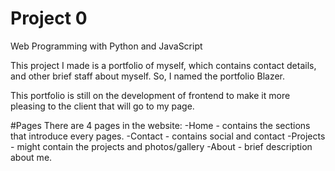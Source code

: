 # Project 0

Web Programming with Python and JavaScript

This project I made is a portfolio of myself, which contains contact details, and other brief staff about myself.
So, I named the portfolio Blazer.


This portfolio is still on the development of frontend to make it more pleasing to the client that will go to my page.


#Pages
There are 4 pages in the website:
-Home
	- contains the sections that introduce every pages.
-Contact
	- contains social and contact
-Projects
	- might contain the projects and photos/gallery
-About
	- brief description about me.

